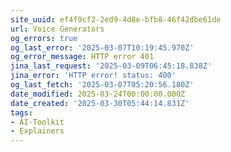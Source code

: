 ```yaml
---
site_uuid: ef4f9cf2-2ed9-4d8e-bfb8-46f42dbe61de
url: Voice Generators
og_errors: true
og_last_error: '2025-03-07T10:19:45.970Z'
og_error_message: HTTP error 401
jina_last_request: '2025-03-09T06:45:18.838Z'
jina_error: 'HTTP error! status: 400'
og_last_fetch: '2025-03-07T05:20:56.180Z'
date_modified: 2025-03-24T00:00:00.000Z
date_created: '2025-03-30T05:44:14.831Z'
tags:
- AI-Toolkit
- Explainers
---
```






























































